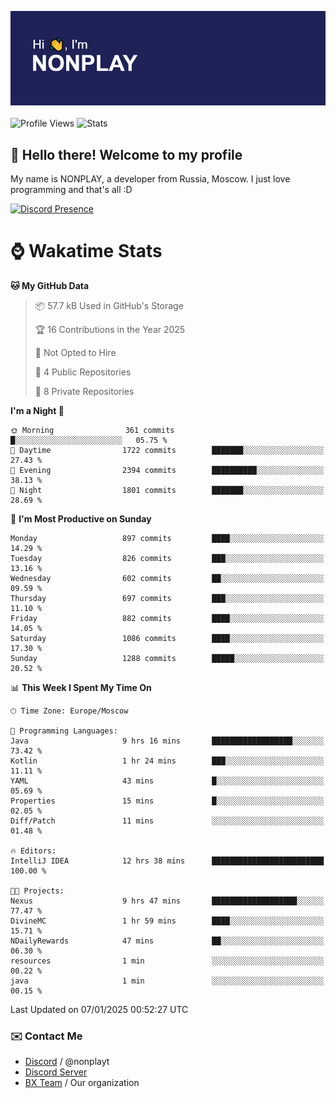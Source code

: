 ![Discord Presence](./header.png)
<br></br>
![Profile Views](https://komarev.com/ghpvc/?username=NONPLAYT&color=blue&style=for-the-badge)
![Stats](https://img.shields.io/badge/0%25-OPTIMIZED-orange?style=for-the-badge)


## :wave: Hello there! Welcome to my profile

My name is NONPLAY, a developer from Russia, Moscow. I just love programming and that's all :D

[![Discord Presence](https://lanyard.cnrad.dev/api/597087584090587177?showDisplayName=true)](https://discord.com/users/597087584090587177) 

# ⌚ Wakatime Stats

<!--START_SECTION:waka-->
**🐱 My GitHub Data** 

> 📦 57.7 kB Used in GitHub's Storage 
 > 
> 🏆 16 Contributions in the Year 2025
 > 
> 🚫 Not Opted to Hire
 > 
> 📜 4 Public Repositories 
 > 
> 🔑 8 Private Repositories 
 > 
**I'm a Night 🦉** 

```text
🌞 Morning                361 commits         █░░░░░░░░░░░░░░░░░░░░░░░░   05.75 % 
🌆 Daytime                1722 commits        ███████░░░░░░░░░░░░░░░░░░   27.43 % 
🌃 Evening                2394 commits        ██████████░░░░░░░░░░░░░░░   38.13 % 
🌙 Night                  1801 commits        ███████░░░░░░░░░░░░░░░░░░   28.69 % 
```
📅 **I'm Most Productive on Sunday** 

```text
Monday                   897 commits         ████░░░░░░░░░░░░░░░░░░░░░   14.29 % 
Tuesday                  826 commits         ███░░░░░░░░░░░░░░░░░░░░░░   13.16 % 
Wednesday                602 commits         ██░░░░░░░░░░░░░░░░░░░░░░░   09.59 % 
Thursday                 697 commits         ███░░░░░░░░░░░░░░░░░░░░░░   11.10 % 
Friday                   882 commits         ████░░░░░░░░░░░░░░░░░░░░░   14.05 % 
Saturday                 1086 commits        ████░░░░░░░░░░░░░░░░░░░░░   17.30 % 
Sunday                   1288 commits        █████░░░░░░░░░░░░░░░░░░░░   20.52 % 
```


📊 **This Week I Spent My Time On** 

```text
🕑︎ Time Zone: Europe/Moscow

💬 Programming Languages: 
Java                     9 hrs 16 mins       ██████████████████░░░░░░░   73.42 % 
Kotlin                   1 hr 24 mins        ███░░░░░░░░░░░░░░░░░░░░░░   11.11 % 
YAML                     43 mins             █░░░░░░░░░░░░░░░░░░░░░░░░   05.69 % 
Properties               15 mins             █░░░░░░░░░░░░░░░░░░░░░░░░   02.05 % 
Diff/Patch               11 mins             ░░░░░░░░░░░░░░░░░░░░░░░░░   01.48 % 

🔥 Editors: 
IntelliJ IDEA            12 hrs 38 mins      █████████████████████████   100.00 % 

🐱‍💻 Projects: 
Nexus                    9 hrs 47 mins       ███████████████████░░░░░░   77.47 % 
DivineMC                 1 hr 59 mins        ████░░░░░░░░░░░░░░░░░░░░░   15.71 % 
NDailyRewards            47 mins             ██░░░░░░░░░░░░░░░░░░░░░░░   06.30 % 
resources                1 min               ░░░░░░░░░░░░░░░░░░░░░░░░░   00.22 % 
java                     1 min               ░░░░░░░░░░░░░░░░░░░░░░░░░   00.15 % 
```


 Last Updated on 07/01/2025 00:52:27 UTC
<!--END_SECTION:waka-->

### ✉️ Contact Me

- [Discord](https://discord.com/users/597087584090587177) / @nonplayt
- [Discord Server](https://discord.gg/p7cxhw7E2M)
- [BX Team](https://github.com/BX-Team) / Our organization
